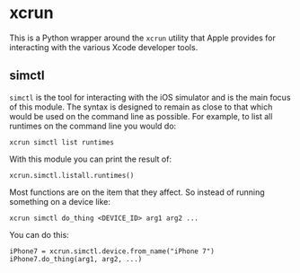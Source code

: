 # xcrun

This is a Python wrapper around the `xcrun` utility that Apple provides for interacting with the various Xcode developer tools. 

## simctl

`simctl` is the tool for interacting with the iOS simulator and is the main focus of this module. The syntax is designed to remain as close to that which would be used on the command line as possible. For example, to list all runtimes on the command line you would do:

    xcrun simctl list runtimes

With this module you can print the result of:

    xcrun.simctl.listall.runtimes()

Most functions are on the item that they affect. So instead of running something on a device like:

    xcrun simctl do_thing <DEVICE_ID> arg1 arg2 ...

You can do this:

    iPhone7 = xcrun.simctl.device.from_name("iPhone 7")
    iPhone7.do_thing(arg1, arg2, ...)
